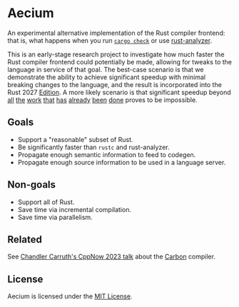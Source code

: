 # Aecium

An experimental alternative implementation of the Rust compiler frontend: that is, what happens when you run [`cargo check`][cargo check] or use [rust-analyzer][].

This is an early-stage research project to investigate how much faster the Rust compiler frontend could potentially be made, allowing for tweaks to the language in service of that goal. The best-case scenario is that we demonstrate the ability to achieve significant speedup with minimal breaking changes to the language, and the result is incorporated into the Rust 2027 [Edition][]. A more likely scenario is that significant speedup beyond [all][nnethercote 2021-11-12] [the][nnethercote 2022-02-25] [work][nnethercote 2022-04-12] [that][nnethercote 2022-07-20] [has][nnethercote 2022-10-27] [already][nnethercote 2023-03-24] [been][nnethercote 2023-08-25] [done][nnethercote 2024-03-06] proves to be impossible.

## Goals

- Support a "reasonable" subset of Rust.
- Be significantly faster than `rustc` and rust-analyzer.
- Propagate enough semantic information to feed to codegen.
- Propagate enough source information to be used in a language server.

## Non-goals

- Support all of Rust.
- Save time via incremental compilation.
- Save time via parallelism.

## Related

See [Chandler Carruth's CppNow 2023 talk][modernizing compiler design for carbon's toolchain] about the [Carbon][] compiler.

## License

Aecium is licensed under the [MIT License](LICENSE).

[carbon]: https://github.com/carbon-language/carbon-lang
[cargo check]: https://doc.rust-lang.org/cargo/commands/cargo-check.html
[edition]: https://doc.rust-lang.org/stable/edition-guide/
[modernizing compiler design for carbon's toolchain]: https://youtu.be/ZI198eFghJk
[nnethercote 2021-11-12]: https://nnethercote.github.io/2021/11/12/the-rust-compiler-has-gotten-faster-again.html
[nnethercote 2022-02-25]: https://nnethercote.github.io/2022/02/25/how-to-speed-up-the-rust-compiler-in-2022.html
[nnethercote 2022-04-12]: https://nnethercote.github.io/2022/04/12/how-to-speed-up-the-rust-compiler-in-april-2022.html
[nnethercote 2022-07-20]: https://nnethercote.github.io/2022/07/20/how-to-speed-up-the-rust-compiler-in-july-2022.html
[nnethercote 2022-10-27]: https://nnethercote.github.io/2022/10/27/how-to-speed-up-the-rust-compiler-in-october-2022.html
[nnethercote 2023-03-24]: https://nnethercote.github.io/2023/03/24/how-to-speed-up-the-rust-compiler-in-march-2023.html
[nnethercote 2023-08-25]: https://nnethercote.github.io/2023/08/25/how-to-speed-up-the-rust-compiler-in-august-2023.html
[nnethercote 2024-03-06]: https://nnethercote.github.io/2024/03/06/how-to-speed-up-the-rust-compiler-in-march-2024.html
[rust-analyzer]: https://rust-analyzer.github.io/
